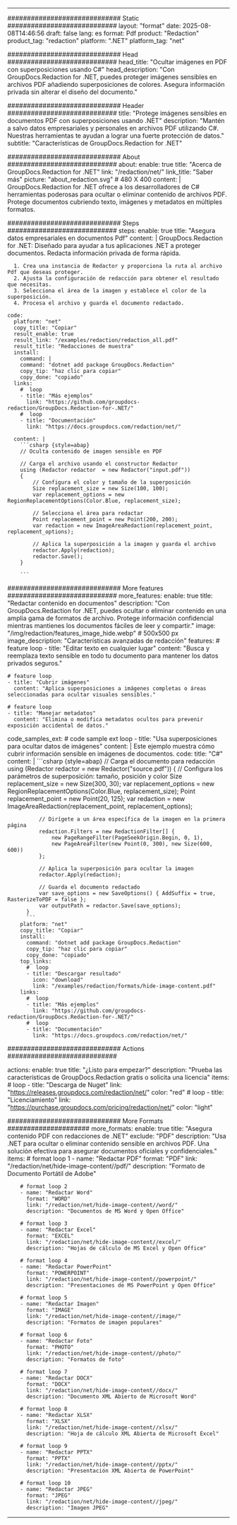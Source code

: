 
---
############################# Static ############################
layout: "format"
date:  2025-08-08T14:46:56
draft: false
lang: es
format: Pdf
product: "Redaction"
product_tag: "redaction"
platform: ".NET"
platform_tag: "net"

############################# Head ############################
head_title: "Ocultar imágenes en PDF con superposiciones usando C#"
head_description: "Con GroupDocs.Redaction for .NET, puedes proteger imágenes sensibles en archivos PDF añadiendo superposiciones de colores. Asegura información privada sin alterar el diseño del documento."

############################# Header ############################
title: "Protege imágenes sensibles en documentos PDF con superposiciones usando .NET" 
description: "Mantén a salvo datos empresariales y personales en archivos PDF utilizando C#. Nuestras herramientas te ayudan a lograr una fuerte protección de datos."
subtitle: "Características de GroupDocs.Redaction for .NET" 

############################# About ############################
about:
    enable: true
    title: "Acerca de GroupDocs.Redaction for .NET"
    link: "/redaction/net/"
    link_title: "Saber más"
    picture: "about_redaction.svg" # 480 X 400
    content: |
       GroupDocs.Redaction for .NET ofrece a los desarrolladores de C# herramientas poderosas para ocultar o eliminar contenido de archivos PDF. Protege documentos cubriendo texto, imágenes y metadatos en múltiples formatos.

############################# Steps ############################
steps:
    enable: true
    title: "Asegura datos empresariales en documentos Pdf"
    content: |
      GroupDocs.Redaction for .NET: Diseñado para ayudar a tus aplicaciones .NET a proteger documentos. Redacta información privada de forma rápida.
      
      1. Crea una instancia de Redactor y proporciona la ruta al archivo Pdf que deseas proteger.
      2. Ajusta la configuración de redacción para obtener el resultado que necesitas.
      3. Selecciona el área de la imagen y establece el color de la superposición.
      4. Procesa el archivo y guarda el documento redactado.
   
    code:
      platform: "net"
      copy_title: "Copiar"
      result_enable: true
      result_link: "/examples/redaction/redaction_all.pdf"
      result_title: "Redacciones de muestra"
      install:
        command: |
        command: "dotnet add package GroupDocs.Redaction"
        copy_tip: "haz clic para copiar"
        copy_done: "copiado"
      links:
        #  loop
        - title: "Más ejemplos"
          link: "https://github.com/groupdocs-redaction/GroupDocs.Redaction-for-.NET/"
        #  loop
        - title: "Documentación"
          link: "https://docs.groupdocs.com/redaction/net/"
          
      content: |
        ```csharp {style=abap}
        // Oculta contenido de imagen sensible en PDF

        // Carga el archivo usando el constructor Redactor
        using (Redactor redactor  = new Redactor("input.pdf"))
        {
            // Configura el color y tamaño de la superposición
            Size replacement_size = new Size(100, 100);
            var replacement_options = new RegionReplacementOptions(Color.Blue, replacement_size);

            // Selecciona el área para redactar
            Point replacement_point = new Point(200, 200);
            var redaction = new ImageAreaRedaction(replacement_point, replacement_options);
            
            // Aplica la superposición a la imagen y guarda el archivo
            redactor.Apply(redaction);
            redactor.Save();
        }
        
        ```            


############################# More features ############################
more_features:
  enable: true
  title: "Redactar contenido en documentos"
  description: "Con GroupDocs.Redaction for .NET, puedes ocultar o eliminar contenido en una amplia gama de formatos de archivo. Protege información confidencial mientras mantienes los documentos fáciles de leer y compartir."
  image: "/img/redaction/features_image_hide.webp" # 500x500 px
  image_description: "Características avanzadas de redacción"
  features:
    # feature loop
    - title: "Editar texto en cualquier lugar"
      content: "Busca y reemplaza texto sensible en todo tu documento para mantener los datos privados seguros."

    # feature loop
    - title: "Cubrir imágenes"
      content: "Aplica superposiciones a imágenes completas o áreas seleccionadas para ocultar visuales sensibles."

    # feature loop
    - title: "Manejar metadatos"
      content: "Elimina o modifica metadatos ocultos para prevenir exposición accidental de datos."
      
  code_samples_ext:
    # code sample ext loop
    - title: "Usa superposiciones para ocultar datos de imágenes"
      content: |
        Este ejemplo muestra cómo cubrir información sensible en imágenes de documentos.
      code:
        title: "C#"
        content: |
          ```csharp {style=abap}
          //  Carga el documento para redacción
          using (Redactor redactor  = new Redactor("source.pdf"))
          {
              // Configura los parámetros de superposición: tamaño, posición y color
              Size replacement_size = new Size(300, 30);
              var replacement_options = new RegionReplacementOptions(Color.Blue, replacement_size);
              Point replacement_point = new Point(20, 125);
              var redaction = new ImageAreaRedaction(replacement_point, replacement_options);
 
              // Dirígete a un área específica de la imagen en la primera página
              redaction.Filters = new RedactionFilter[] {
                  new PageRangeFilter(PageSeekOrigin.Begin, 0, 1),
                  new PageAreaFilter(new Point(0, 300), new Size(600, 600))
              };

              // Aplica la superposición para ocultar la imagen
              redactor.Apply(redaction);

              // Guarda el documento redactado
              var save_options = new SaveOptions() { AddSuffix = true, RasterizeToPDF = false };
              var outputPath = redactor.Save(save_options);
          }
          ```
        platform: "net"
        copy_title: "Copiar"
        install:
          command: "dotnet add package GroupDocs.Redaction"
          copy_tip: "haz clic para copiar"
          copy_done: "copiado"
        top_links:
          #  loop
          - title: "Descargar resultado"
            icon: "download"
            link: "/examples/redaction/formats/hide-image-content.pdf"
        links:
          #  loop
          - title: "Más ejemplos"
            link: "https://github.com/groupdocs-redaction/GroupDocs.Redaction-for-.NET/"
          #  loop
          - title: "Documentación"
            link: "https://docs.groupdocs.com/redaction/net/"


############################# Actions ############################

actions:
  enable: true
  title: "¿Listo para empezar?"
  description: "Prueba las características de GroupDocs.Redaction gratis o solicita una licencia"
  items:
    #  loop
    - title: "Descarga de Nuget"
      link: "https://releases.groupdocs.com/redaction/net/"
      color: "red"
        #  loop
    - title: "Licenciamiento"
      link: "https://purchase.groupdocs.com/pricing/redaction/net/"
      color: "light"


############################# More Formats #####################
more_formats:
    enable: true
    title: "Asegura contenido PDF con redacciones de .NET"
    exclude: "PDF"
    description: "Usa .NET para ocultar o eliminar contenido sensible en archivos PDF. Una solución efectiva para asegurar documentos oficiales y confidenciales."
    items: 
        # format loop 1
        - name: "Redactar PDF"
          format: "PDF"
          link: "/redaction/net/hide-image-content//pdf/"
          description: "Formato de Documento Portátil de Adobe"

        # format loop 2
        - name: "Redactar Word"
          format: "WORD"
          link: "/redaction/net/hide-image-content//word/"
          description: "Documentos de MS Word y Open Office"
          
        # format loop 3
        - name: "Redactar Excel"
          format: "EXCEL"
          link: "/redaction/net/hide-image-content//excel/"
          description: "Hojas de cálculo de MS Excel y Open Office"

        # format loop 4
        - name: "Redactar PowerPoint"
          format: "POWERPOINT"
          link: "/redaction/net/hide-image-content//powerpoint/"
          description: "Presentaciones de MS PowerPoint y Open Office"

        # format loop 5
        - name: "Redactar Imagen"
          format: "IMAGE"
          link: "/redaction/net/hide-image-content//image/"
          description: "Formatos de imagen populares"

        # format loop 6
        - name: "Redactar Foto"
          format: "PHOTO"
          link: "/redaction/net/hide-image-content//photo/"
          description: "Formatos de foto"

        # format loop 7
        - name: "Redactar DOCX"
          format: "DOCX"
          link: "/redaction/net/hide-image-content//docx/"
          description: "Documento XML Abierto de Microsoft Word"
          
        # format loop 8
        - name: "Redactar XLSX"
          format: "XLSX"
          link: "/redaction/net/hide-image-content//xlsx/"
          description: "Hoja de cálculo XML Abierta de Microsoft Excel"
          
        # format loop 9
        - name: "Redactar PPTX"
          format: "PPTX"
          link: "/redaction/net/hide-image-content//pptx/"
          description: "Presentación XML Abierta de PowerPoint"

        # format loop 10
        - name: "Redactar JPEG"
          format: "JPEG"
          link: "/redaction/net/hide-image-content//jpeg/"
          description: "Imagen JPEG"


---
